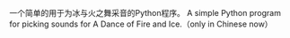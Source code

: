 一个简单的用于为冰与火之舞采音的Python程序。
A simple Python program for picking sounds for A Dance of Fire and Ice.（only in Chinese now）
